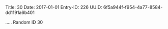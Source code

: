 Title: 30
Date: 2017-01-01
Entry-ID: 226
UUID: 6f5a944f-f954-4a77-8584-dd1191a6b401

.....
Random ID 30

